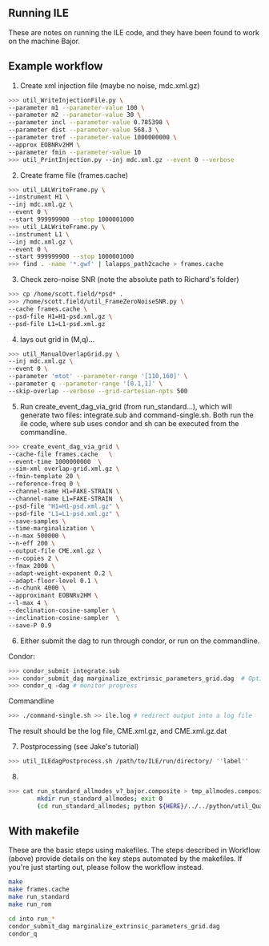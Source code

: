 ## Running ILE

These are notes on running the ILE code, and they have been found to work on the machine Bajor.

## Example workflow

1. Create xml injection file (maybe no noise, mdc.xml.gz)

``` bash
>>> util_WriteInjectionFile.py \
--parameter m1 --parameter-value 100 \
--parameter m2 --parameter-value 30 \
--parameter incl --parameter-value 0.785398 \
--parameter dist --parameter-value 568.3 \
--parameter tref --parameter-value 1000000000 \
--approx EOBNRv2HM \
--parameter fmin --parameter-value 10
>>> util_PrintInjection.py --inj mdc.xml.gz --event 0 --verbose
```

2. Create frame file (frames.cache)

```bash
>>> util_LALWriteFrame.py \
--instrument H1 \
--inj mdc.xml.gz \
--event 0 \
--start 999999900 --stop 1000001000
>>> util_LALWriteFrame.py \
--instrument L1 \
--inj mdc.xml.gz \
--event 0 \
--start 999999900 --stop 1000001000
>>> find . -name '*.gwf' | lalapps_path2cache > frames.cache
```

3. Check zero-noise SNR (note the absolute path to Richard's folder)

```bash
>>> cp /home/scott.field/*psd* .
>>> /home/scott.field/util_FrameZeroNoiseSNR.py \
--cache frames.cache \
--psd-file H1=H1-psd.xml.gz \
--psd-file L1=L1-psd.xml.gz
```

4. lays out grid in (M,q)...

```bash
>>> util_ManualOverlapGrid.py \
--inj mdc.xml.gz \
--event 0 \
--parameter 'mtot' --parameter-range '[110,160]' \
--parameter q --parameter-range '[0.1,1]' \
--skip-overlap --verbose --grid-cartesian-npts 500
```

5. Run create_event_dag_via_grid (from run_standard...), which will generate two files: integrate.sub and command-single.sh. Both run the ile code, where sub uses condor and sh can be executed from the commandline. 

```bash
>>> create_event_dag_via_grid \
--cache-file frames.cache   \
--event-time 1000000000  \
--sim-xml overlap-grid.xml.gz \
--fmin-template 20 \
--reference-freq 0 \
--channel-name H1=FAKE-STRAIN \
--channel-name L1=FAKE-STRAIN  \
--psd-file "H1=H1-psd.xml.gz" \
--psd-file "L1=L1-psd.xml.gz" \
--save-samples \
--time-marginalization \
--n-max 500000 \
--n-eff 200 \
--output-file CME.xml.gz \
--n-copies 2 \
--fmax 2000 \
--adapt-weight-exponent 0.2 \
--adapt-floor-level 0.1 \
--n-chunk 4000 \
--approximant EOBNRv2HM \
--l-max 4 \
--declination-cosine-sampler \
--inclination-cosine-sampler  \
--save-P 0.9
```

6. Either submit the dag to run through condor, or run on the commandline.

Condor:

```bash
>>> condor_submit integrate.sub
>>> condor_submit_dag marginalize_extrinsic_parameters_grid.dag  # Option 2 -- if you have a dag file 
>>> condor_q -dag # monitor progress
```

Commandline

```bash
>>> ./command-single.sh >> ile.log # redirect output into a log file
```

The result should be the log file, CME.xml.gz, and CME.xml.gz.dat

7. Postprocessing (see Jake's tutorial)

```bash
>>> util_ILEdagPostprocess.sh /path/to/ILE/run/directory/ ''label''
```

8. 

```bash
>>> cat run_standard_allmodes_v?_bajor.composite > tmp_allmodes.composite  # joined !
        mkdir run_standard_allmodes; exit 0
        (cd run_standard_allmodes; python ${HERE}/../../python/util_QuadraticMassPosterior.py --inj-file ../mdc.xml.gz --fname ../tmp_allmodes.composite   --coordinates-M-q --n-max 3e6 --n-eff 3000) #   --fit-method gp )
```

## With makefile

These are the basic steps using makefiles. The steps described in Workflow (above) provide details on the key steps automated by the makefiles. If you're just starting out, please follow the workflow instead. 

```bash
make 
make frames.cache
make run_standard
make run_rom

cd into run_*
condor_submit_dag marginalize_extrinsic_parameters_grid.dag
condor_q
```
